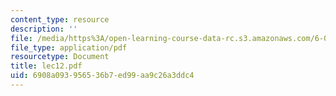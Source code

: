 ```yaml
---
content_type: resource
description: ''
file: /media/https%3A/open-learning-course-data-rc.s3.amazonaws.com/6-046j-introduction-to-algorithms-sma-5503-fall-2005/6908a093956536b7ed99aa9c26a3ddc4_lec12.pdf
file_type: application/pdf
resourcetype: Document
title: lec12.pdf
uid: 6908a093-9565-36b7-ed99-aa9c26a3ddc4
---
```

